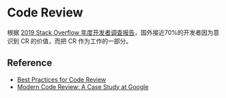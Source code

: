 # Code Review
根据 [2019 Stack Overflow 年度开发者调查报告](https://insights.stackoverflow.com/survey/2019#work-_-code-review)，国外接近70%的开发者因为意识到 CR 的价值，而把 CR 作为工作的一部分。

## Reference
* [Best Practices for Code Review](https://smartbear.com/learn/code-review/best-practices-for-peer-code-review/)
* [Modern Code Review: A Case Study at Google](https://sback.it/publications/icse2018seip.pdf)
